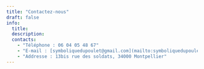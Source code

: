 ```yaml
---
title: "Contactez-nous"
draft: false
info: 
  title: 
  description: 
  contacts: 
    - "Téléphone : 06 04 05 48 67"
    - "E-mail : [symboliquedupoulet@gmail.com](mailto:symboliquedupoulet@gmail.com)"
    - "Addresse : 13bis rue des soldats, 34000 Montpellier"
---
```


